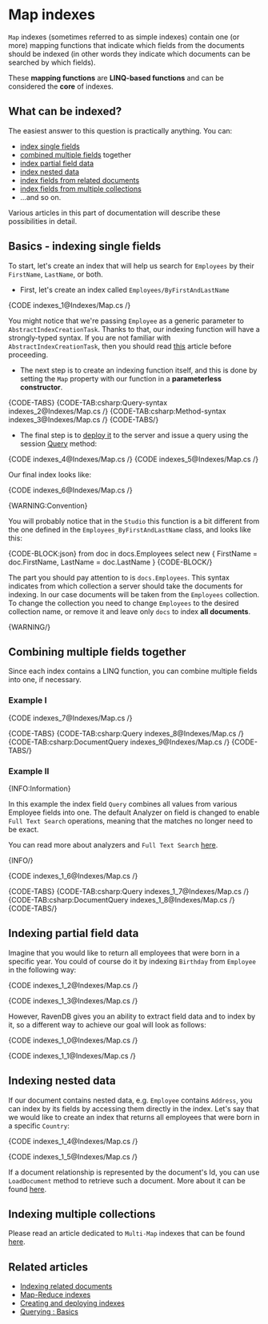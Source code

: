 # Map indexes

`Map` indexes (sometimes referred to as simple indexes) contain one (or more) mapping functions that indicate which fields from the documents should be indexed (in other words they indicate which documents can be searched by which fields). 

These **mapping functions** are **LINQ-based functions** and can be considered the **core** of indexes.

## What can be indexed?

The easiest answer to this question is practically anything. You can:

- [index single fields](../indexes/map-indexes#basics---indexing-single-fields)
- [combined multiple fields](../indexes/map-indexes#combining-multiple-fields-together) together
- [index partial field data](../indexes/map-indexes#indexing-partial-field-data)
- [index nested data](../indexes/map-indexes#indexing-nested-data)
- [index fields from related documents](../indexes/indexing-related-documents)
- [index fields from multiple collections](../indexes/indexing-polymorphic-data#multi-map-indexes)
- ...and so on. 

Various articles in this part of documentation will describe these possibilities in detail.

## Basics - indexing single fields

To start, let's create an index that will help us search for `Employees` by their `FirstName`, `LastName`, or both.

- First, let's create an index called `Employees/ByFirstAndLastName`

{CODE indexes_1@Indexes/Map.cs /}

You might notice that we're passing `Employee` as a generic parameter to `AbstractIndexCreationTask`. Thanks to that, our indexing function will have a strongly-typed syntax. If you are not familiar with `AbstractIndexCreationTask`, then you should read [this](../indexes/creating-and-deploying) article before proceeding.

- The next step is to create an indexing function itself, and this is done by setting the `Map` property with our function in a **parameterless constructor**.

{CODE-TABS}
{CODE-TAB:csharp:Query-syntax indexes_2@Indexes/Map.cs /}
{CODE-TAB:csharp:Method-syntax indexes_3@Indexes/Map.cs /}
{CODE-TABS/}

- The final step is to [deploy it](../indexes/creating-and-deploying) to the server and issue a query using the session [Query](../client-api/session/querying/how-to-query) method:

{CODE indexes_4@Indexes/Map.cs /}
{CODE indexes_5@Indexes/Map.cs /}

Our final index looks like:

{CODE indexes_6@Indexes/Map.cs /}

{WARNING:Convention}

You will probably notice that in the `Studio` this function is a bit different from the one defined in the `Employees_ByFirstAndLastName` class, and looks like this:

{CODE-BLOCK:json}
from doc in docs.Employees
select new
{
	FirstName = doc.FirstName,
	LastName = doc.LastName
}
{CODE-BLOCK/}

The part you should pay attention to is `docs.Employees`. This syntax indicates from which collection a server should take the documents for indexing. In our case documents will be taken from the `Employees` collection. To change the collection you need to change `Employees` to the desired collection name, or remove it and leave only `docs` to index **all documents**.

{WARNING/}

## Combining multiple fields together

Since each index contains a LINQ function, you can combine multiple fields into one, if necessary.

### Example I

{CODE indexes_7@Indexes/Map.cs /}

{CODE-TABS}
{CODE-TAB:csharp:Query indexes_8@Indexes/Map.cs /}
{CODE-TAB:csharp:DocumentQuery indexes_9@Indexes/Map.cs /}
{CODE-TABS/}

### Example II

{INFO:Information}

In this example the index field `Query` combines all values from various Employee fields into one. The default Analyzer on field is changed to enable `Full Text Search` operations, meaning that the matches no longer need to be exact.

You can read more about analyzers and `Full Text Search` [here](../indexes/using-analyzers).

{INFO/}

{CODE indexes_1_6@Indexes/Map.cs /}

{CODE-TABS}
{CODE-TAB:csharp:Query indexes_1_7@Indexes/Map.cs /}
{CODE-TAB:csharp:DocumentQuery indexes_1_8@Indexes/Map.cs /}
{CODE-TABS/}

## Indexing partial field data

Imagine that you would like to return all employees that were born in a specific year. You could of course do it by indexing `Birthday` from `Employee` in the following way:

{CODE indexes_1_2@Indexes/Map.cs /}

{CODE indexes_1_3@Indexes/Map.cs /}

However, RavenDB gives you an ability to extract field data and to index by it, so a different way to achieve our goal will look as follows:

{CODE indexes_1_0@Indexes/Map.cs /}

{CODE indexes_1_1@Indexes/Map.cs /}

## Indexing nested data

If our document contains nested data, e.g. `Employee` contains `Address`, you can index by its fields by accessing them directly in the index. Let's say that we would like to create an index that returns all employees that were born in a specific `Country`:

{CODE indexes_1_4@Indexes/Map.cs /}

{CODE indexes_1_5@Indexes/Map.cs /}

If a document relationship is represented by the document's Id, you can use `LoadDocument` method to retrieve such a document. More about it can be found [here](../indexes/indexing-related-documents).

## Indexing multiple collections

Please read an article dedicated to `Multi-Map` indexes that can be found [here](../indexes/indexing-polymorphic-data#multi-map-indexes).

## Related articles

- [Indexing related documents](../indexes/indexing-related-documents)
- [Map-Reduce indexes](../indexes/map-reduce-indexes)
- [Creating and deploying indexes](../indexes/creating-and-deploying)
- [Querying : Basics](../indexes/querying/basics)
